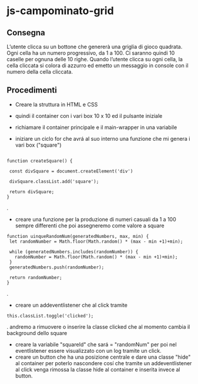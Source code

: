 js-campominato-grid
===
## **Consegna**  
L’utente clicca su un bottone che genererà una griglia di gioco quadrata.
Ogni cella ha un numero progressivo, da 1 a 100.
Ci saranno quindi 10 caselle per ognuna delle 10 righe.
Quando l’utente clicca su ogni cella, la cella cliccata si colora di azzurro ed emetto un messaggio in console con il numero della cella cliccata.

## Procedimenti  

 - Creare la struttura in HTML e CSS 

 - quindi il container con i vari box 10 x 10 ed il pulsante iniziale 

 - richiamare il container principale e il main-wrapper in una variabile

 - iniziare un ciclo for che avrá al suo interno una funzione che mi genera i vari box ("square")  
 ```
 
function createSquare() {

  const divSquare = document.createElement('div')

  divSquare.classList.add('square');

  return divSquare;
}
 ```
 .
 - creare una funzione per la produzione di numeri casuali da 1 a 100 sempre differenti che poi assegneremo come valore a square
 ``` 
 function uinqueRandomNum(generatedNumbers, max, min) {
  let randomNumber = Math.floor(Math.random() * (max - min +1)+min);

  while (generatedNumbers.includes(randomNumber)) {
    randomNumber = Math.floor(Math.random() * (max - min +1)+min);
  }
  generatedNumbers.push(randomNumber);

  return randomNumber;
}
 ```
 .
 - creare un addeventlistener che al click tramite
 ```
 this.classList.toggle('clicked');
 ```
 .
 andremo a rimuovere o inserire la classe clicked che al momento cambia il background dello square 
   
- creare la variabile "squareId" che sará =  "randomNum" per poi nel eventlistener essere visualizzato con un log tramite un click.
- creare un button che ha una posizione centrale e dare una classe "hide" al container per poterlo nascondere cosí che  tramite un addeventlistener al click venga rimossa la classe hide al container e inserita invece al button.